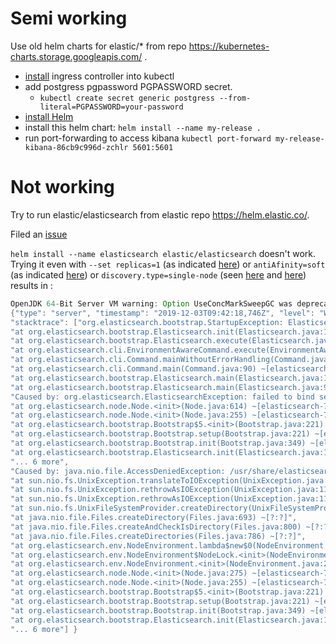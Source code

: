 # Semi working
Use old helm charts for elastic/* from repo https://kubernetes-charts.storage.googleapis.com/ .

- [install](https://kubernetes.github.io/ingress-nginx/deploy/) ingress controller into kubectl
- add postgress pgpassword PGPASSWORD secret.
  - `kubectl create secret generic postgress --from-literal=PGPASSWORD=your-password`
- [install Helm](https://helm.sh/docs/intro/install/)
- install this helm chart: `helm install --name my-release .`
- run port-forwarding to access kibana `kubectl port-forward my-release-kibana-86cb9c996d-zchlr 5601:5601`


# Not working
Try to run elastic/elasticsearch from elastic repo https://helm.elastic.co/. 

Filed an [issue](https://github.com/elastic/helm-charts/issues/388)

`helm install --name elasticsearch elastic/elasticsearch` doesn't work.  Trying it even with `--set replicas=1` (as indicated [here](https://github.com/elastic/helm-charts/issues/312#issuecomment-538004608)) or `antiAfinity=soft` (as indicated [here](https://discuss.elastic.co/t/elasticsearch-with-helm-charts-caused-by-java-nio-file-accessdeniedexception-usr-share-elasticsearch-data-nodes/174297/8?u=aleksas)) or `discovery.type=single-node` (seen [here](https://stackoverflow.com/q/51201699/1433554) and [here]()) results in :

```java
OpenJDK 64-Bit Server VM warning: Option UseConcMarkSweepGC was deprecated in version 9.0 and will likely be removed in a future release.
{"type": "server", "timestamp": "2019-12-03T09:42:18,746Z", "level": "WARN", "component": "o.e.b.ElasticsearchUncaughtExceptionHandler", "cluster.name": "elasticsearch", "node.name": "elasticsearch-master-0", "message": "uncaught exception in thread [main]",
"stacktrace": ["org.elasticsearch.bootstrap.StartupException: ElasticsearchException[failed to bind service]; nested: AccessDeniedException[/usr/share/elasticsearch/data/nodes];",
"at org.elasticsearch.bootstrap.Elasticsearch.init(Elasticsearch.java:163) ~[elasticsearch-7.4.1.jar:7.4.1]",
"at org.elasticsearch.bootstrap.Elasticsearch.execute(Elasticsearch.java:150) ~[elasticsearch-7.4.1.jar:7.4.1]",
"at org.elasticsearch.cli.EnvironmentAwareCommand.execute(EnvironmentAwareCommand.java:86) ~[elasticsearch-7.4.1.jar:7.4.1]",
"at org.elasticsearch.cli.Command.mainWithoutErrorHandling(Command.java:125) ~[elasticsearch-cli-7.4.1.jar:7.4.1]",
"at org.elasticsearch.cli.Command.main(Command.java:90) ~[elasticsearch-cli-7.4.1.jar:7.4.1]",
"at org.elasticsearch.bootstrap.Elasticsearch.main(Elasticsearch.java:115) ~[elasticsearch-7.4.1.jar:7.4.1]",
"at org.elasticsearch.bootstrap.Elasticsearch.main(Elasticsearch.java:92) ~[elasticsearch-7.4.1.jar:7.4.1]",
"Caused by: org.elasticsearch.ElasticsearchException: failed to bind service",
"at org.elasticsearch.node.Node.<init>(Node.java:614) ~[elasticsearch-7.4.1.jar:7.4.1]",
"at org.elasticsearch.node.Node.<init>(Node.java:255) ~[elasticsearch-7.4.1.jar:7.4.1]",
"at org.elasticsearch.bootstrap.Bootstrap$5.<init>(Bootstrap.java:221) ~[elasticsearch-7.4.1.jar:7.4.1]",
"at org.elasticsearch.bootstrap.Bootstrap.setup(Bootstrap.java:221) ~[elasticsearch-7.4.1.jar:7.4.1]",
"at org.elasticsearch.bootstrap.Bootstrap.init(Bootstrap.java:349) ~[elasticsearch-7.4.1.jar:7.4.1]",
"at org.elasticsearch.bootstrap.Elasticsearch.init(Elasticsearch.java:159) ~[elasticsearch-7.4.1.jar:7.4.1]",
"... 6 more",
"Caused by: java.nio.file.AccessDeniedException: /usr/share/elasticsearch/data/nodes",
"at sun.nio.fs.UnixException.translateToIOException(UnixException.java:90) ~[?:?]",
"at sun.nio.fs.UnixException.rethrowAsIOException(UnixException.java:111) ~[?:?]",
"at sun.nio.fs.UnixException.rethrowAsIOException(UnixException.java:116) ~[?:?]",
"at sun.nio.fs.UnixFileSystemProvider.createDirectory(UnixFileSystemProvider.java:389) ~[?:?]",
"at java.nio.file.Files.createDirectory(Files.java:693) ~[?:?]",
"at java.nio.file.Files.createAndCheckIsDirectory(Files.java:800) ~[?:?]",
"at java.nio.file.Files.createDirectories(Files.java:786) ~[?:?]",
"at org.elasticsearch.env.NodeEnvironment.lambda$new$0(NodeEnvironment.java:272) ~[elasticsearch-7.4.1.jar:7.4.1]",
"at org.elasticsearch.env.NodeEnvironment$NodeLock.<init>(NodeEnvironment.java:209) ~[elasticsearch-7.4.1.jar:7.4.1]",
"at org.elasticsearch.env.NodeEnvironment.<init>(NodeEnvironment.java:269) ~[elasticsearch-7.4.1.jar:7.4.1]",
"at org.elasticsearch.node.Node.<init>(Node.java:275) ~[elasticsearch-7.4.1.jar:7.4.1]",
"at org.elasticsearch.node.Node.<init>(Node.java:255) ~[elasticsearch-7.4.1.jar:7.4.1]",
"at org.elasticsearch.bootstrap.Bootstrap$5.<init>(Bootstrap.java:221) ~[elasticsearch-7.4.1.jar:7.4.1]",
"at org.elasticsearch.bootstrap.Bootstrap.setup(Bootstrap.java:221) ~[elasticsearch-7.4.1.jar:7.4.1]",
"at org.elasticsearch.bootstrap.Bootstrap.init(Bootstrap.java:349) ~[elasticsearch-7.4.1.jar:7.4.1]",
"at org.elasticsearch.bootstrap.Elasticsearch.init(Elasticsearch.java:159) ~[elasticsearch-7.4.1.jar:7.4.1]",
"... 6 more"] }
```
